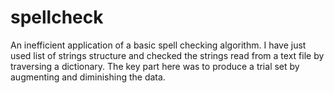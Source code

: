 # spellcheck
An inefficient application of a basic spell checking algorithm. I have just used list of strings structure and checked the strings read from a text file by traversing a dictionary. The key part here was to produce a trial set by augmenting and diminishing the data.
